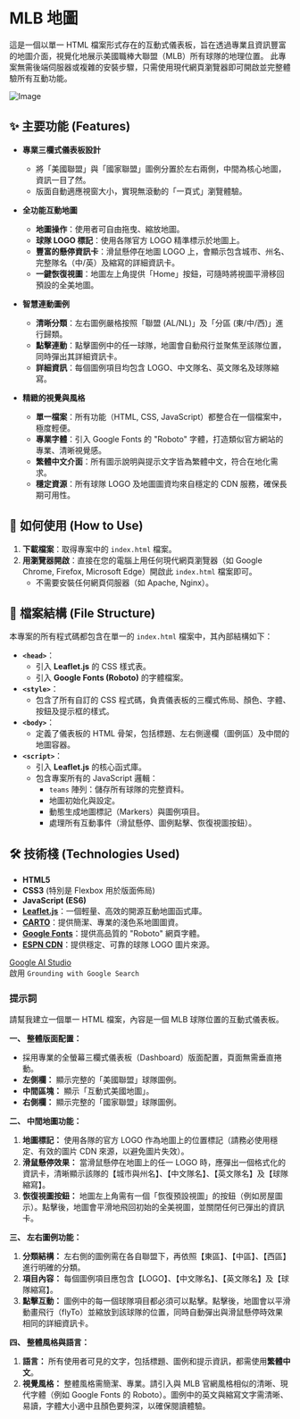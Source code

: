 # MLB 地圖

這是一個以單一 HTML 檔案形式存在的互動式儀表板，旨在透過專業且資訊豐富的地圖介面，視覺化地展示美國職棒大聯盟（MLB）所有球隊的地理位置。
此專案無需後端伺服器或複雜的安裝步驟，只需使用現代網頁瀏覽器即可開啟並完整體驗所有互動功能。

![Image](https://github.com/user-attachments/assets/50584814-8195-4565-9b2d-35266cd9cb77)

## ✨ 主要功能 (Features)

*   **專業三欄式儀表板設計**
    *   將「美國聯盟」與「國家聯盟」圖例分置於左右兩側，中間為核心地圖，資訊一目了然。
    *   版面自動適應視窗大小，實現無滾動的「一頁式」瀏覽體驗。

*   **全功能互動地圖**
    *   **地圖操作**：使用者可自由拖曳、縮放地圖。
    *   **球隊 LOGO 標記**：使用各隊官方 LOGO 精準標示於地圖上。
    *   **豐富的懸停資訊卡**：滑鼠懸停在地圖 LOGO 上，會顯示包含城市、州名、完整隊名（中/英）及縮寫的詳細資訊卡。
    *   **一鍵恢復視圖**：地圖左上角提供「Home」按鈕，可隨時將視圖平滑移回預設的全美地圖。

*   **智慧連動圖例**
    *   **清晰分類**：左右圖例嚴格按照「聯盟 (AL/NL)」及「分區 (東/中/西)」進行歸類。
    *   **點擊連動**：點擊圖例中的任一球隊，地圖會自動飛行並聚焦至該隊位置，同時彈出其詳細資訊卡。
    *   **詳細資訊**：每個圖例項目均包含 LOGO、中文隊名、英文隊名及球隊縮寫。

*   **精緻的視覺與風格**
    *   **單一檔案**：所有功能（HTML, CSS, JavaScript）都整合在一個檔案中，極度輕便。
    *   **專業字體**：引入 Google Fonts 的 "Roboto" 字體，打造類似官方網站的專業、清晰視覺感。
    *   **繁體中文介面**：所有圖示說明與提示文字皆為繁體中文，符合在地化需求。
    *   **穩定資源**：所有球隊 LOGO 及地圖圖資均來自穩定的 CDN 服務，確保長期可用性。

## 🚀 如何使用 (How to Use)

1.  **下載檔案**：取得專案中的 `index.html` 檔案。
2.  **用瀏覽器開啟**：直接在您的電腦上用任何現代網頁瀏覽器（如 Google Chrome, Firefox, Microsoft Edge）開啟此 `index.html` 檔案即可。
    *   不需要安裝任何網頁伺服器（如 Apache, Nginx）。

## 📁 檔案結構 (File Structure)

本專案的所有程式碼都包含在單一的 `index.html` 檔案中，其內部結構如下：

*   **`<head>`**：
    *   引入 **Leaflet.js** 的 CSS 樣式表。
    *   引入 **Google Fonts (Roboto)** 的字體檔案。
*   **`<style>`**：
    *   包含了所有自訂的 CSS 程式碼，負責儀表板的三欄式佈局、顏色、字體、按鈕及提示框的樣式。
*   **`<body>`**：
    *   定義了儀表板的 HTML 骨架，包括標題、左右側邊欄（圖例區）及中間的地圖容器。
*   **`<script>`**：
    *   引入 **Leaflet.js** 的核心函式庫。
    *   包含專案所有的 JavaScript 邏輯：
        *   `teams` 陣列：儲存所有球隊的完整資料。
        *   地圖初始化與設定。
        *   動態生成地圖標記（Markers）與圖例項目。
        *   處理所有互動事件（滑鼠懸停、圖例點擊、恢復視圖按鈕）。

## 🛠️ 技術棧 (Technologies Used)

*   **HTML5**
*   **CSS3** (特別是 Flexbox 用於版面佈局)
*   **JavaScript (ES6)**
*   **[Leaflet.js](https://leafletjs.com/)**：一個輕量、高效的開源互動地圖函式庫。
*   **[CARTO](https://carto.com/)**：提供簡潔、專業的淺色系地圖圖資。
*   **[Google Fonts](https://fonts.google.com/)**：提供高品質的 "Roboto" 網頁字體。
*   **[ESPN CDN](https://a.espncdn.com/)**：提供穩定、可靠的球隊 LOGO 圖片來源。

[Google AI Studio](https://aistudio.google.com/prompts/new_chat)  
啟用 `Grounding with Google Search` 

### 提示詞

請幫我建立一個單一 HTML 檔案，內容是一個 MLB 球隊位置的互動式儀表板。

**一、 整體版面配置：**

*   採用專業的全螢幕三欄式儀表板（Dashboard）版面配置，頁面無需垂直捲動。
*   **左側欄：** 顯示完整的「美國聯盟」球隊圖例。
*   **中間區塊：** 顯示「互動式美國地圖」。
*   **右側欄：** 顯示完整的「國家聯盟」球隊圖例。

**二、 中間地圖功能：**

1.  **地圖標記：** 使用各隊的官方 LOGO 作為地圖上的位置標記（請務必使用穩定、有效的圖片 CDN 來源，以避免圖片失效）。
2.  **滑鼠懸停效果：** 當滑鼠懸停在地圖上的任一 LOGO 時，應彈出一個格式化的資訊卡，清晰顯示該隊的【城市與州名】、【中文隊名】、【英文隊名】及【球隊縮寫】。
3.  **恢復視圖按鈕：** 地圖左上角需有一個「恢復預設視圖」的按鈕（例如房屋圖示）。點擊後，地圖會平滑地飛回初始的全美視圖，並關閉任何已彈出的資訊卡。

**三、 左右圖例功能：**

1.  **分類結構：** 左右側的圖例需在各自聯盟下，再依照【東區】、【中區】、【西區】進行明確的分類。
2.  **項目內容：** 每個圖例項目應包含【LOGO】、【中文隊名】、【英文隊名】及【球隊縮寫】。
3.  **點擊互動：** 圖例中的每一個球隊項目都必須可以點擊。點擊後，地圖會以平滑動畫飛行（flyTo）並縮放到該球隊的位置，同時自動彈出與滑鼠懸停時效果相同的詳細資訊卡。

**四、 整體風格與語言：**

1.  **語言：** 所有使用者可見的文字，包括標題、圖例和提示資訊，都需使用**繁體中文**。
2.  **視覺風格：** 整體風格需簡潔、專業。請引入與 MLB 官網風格相似的清晰、現代字體（例如 Google Fonts 的 Roboto）。圖例中的英文與縮寫文字需清晰、易讀，字體大小適中且顏色要夠深，以確保閱讀體驗。
